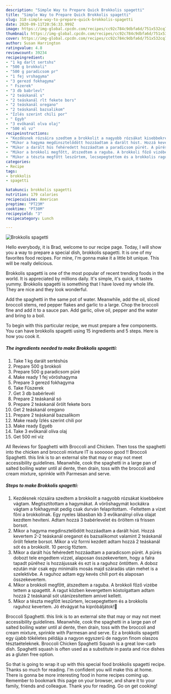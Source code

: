 ```yaml
---
description: "Simple Way to Prepare Quick Brokkolis spagetti"
title: "Simple Way to Prepare Quick Brokkolis spagetti"
slug: 318-simple-way-to-prepare-quick-brokkolis-spagetti
date: 2020-09-11T20:56:33.999Z
image: https://img-global.cpcdn.com/recipes/cc92c784c9dbfa6d/751x532cq70/brokkolis-spagetti-recept-foto.jpg
thumbnail: https://img-global.cpcdn.com/recipes/cc92c784c9dbfa6d/751x532cq70/brokkolis-spagetti-recept-foto.jpg
cover: https://img-global.cpcdn.com/recipes/cc92c784c9dbfa6d/751x532cq70/brokkolis-spagetti-recept-foto.jpg
author: Susan Harrington
ratingvalue: 4.8
reviewcount: 39234
recipeingredient:
- "1 kg darlt sertshs"
- "500 g brokkoli"
- "500 g paradicsom pr"
- "1 fej vrshagyma"
- "3 gerezd fokhagyma"
- " Fszerek"
- "3 db babrlevl"
- "2 teáskanál s"
- "2 teáskanál rlt fekete bors"
- "2 teáskanál oregano"
- "2 teáskanál bazsalikom"
- "Ízlés szerint chili por"
- " Egyb"
- "3 evőkanál olva olaj"
- "500 ml vz"
recipeinstructions:
- "Kezdésnek rózsáira szedtem a brokkolit a nagyobb rózsákat kisebbekre vágtam. Megtisztítottam a hagymákat. A vöröshagymát kockákra vágtam a fokhagymát pedig csak durván felaprítottam. -Feltettem a vizet főni a brokkolinak. Egy nyeles lábasban kb 3 evőkanálnyi olíva olajat kezdtem hevíteni. Adtam hozzá 3 babérlevelet és őröltem rá frissen borsot."
- "Mikor a hagyma megdinsztelődött hozzáadtam a darált húst. Hozzá kevertem 2-2 teáskanál oreganot és bazsalikomot valamint 2 teáskanál őrölt fekete borsot. Mikor a víz forrni kezdett adtam hozzá 2 teáskanál sót és a brokkolit. 10 percig főztem."
- "Mikor a darált hús fehéredett hozzáadtam a paradicsom pürét. A pürés dobozt tele engedtem vízzel, alaposan összekevertem, hogy a falra tapadt püréhez is hozzájussak és ezt is a raguhoz öntöttem. A doboz ezután már csak egy minimális mosás majd száradás után mehet is a szelektívbe. A raguhoz adtam egy kevés chili port és alaposan összekevertem."
- "Mikor a brokkoli megfőtt, átszedtem a raguba. A brokkoli főző vizébe tettem a spagettit. A ragut közben kevergettem kóstolgattam adtam hozzá 2 teáskanál sót utánízesítettem amivel kellett."
- "Mikor a tészta megfőtt leszűrtem, lecsepegtettem és a brokkolis raguhoz kevertem. Jó étvágyat ha kipróbáljátok!🙂"
categories:
- Recipe
tags:
- brokkolis
- spagetti

katakunci: brokkolis spagetti 
nutrition: 179 calories
recipecuisine: American
preptime: "PT23M"
cooktime: "PT30M"
recipeyield: "3"
recipecategory: Lunch

---
```



![Brokkolis spagetti](https://img-global.cpcdn.com/recipes/cc92c784c9dbfa6d/751x532cq70/brokkolis-spagetti-recept-foto.jpg)

Hello everybody, it is Brad, welcome to our recipe page. Today, I will show you a way to prepare a special dish, brokkolis spagetti. It is one of my favorites food recipes. For mine, I'm gonna make it a little bit unique. This will be really delicious.

Brokkolis spagetti is one of the most popular of recent trending foods in the world. It is appreciated by millions daily. It's simple, it's quick, it tastes yummy. Brokkolis spagetti is something that I have loved my whole life. They are nice and they look wonderful.

Add the spaghetti in the same pot of water. Meanwhile, add the oil, sliced broccoli stems, red pepper flakes and garlic to a large. Chop the broccoli fine and add it to a sauce pan. Add garlic, olive oil, pepper and the water and bring to a boil.


To begin with this particular recipe, we must prepare a few components. You can have brokkolis spagetti using 15 ingredients and 5 steps. Here is how you cook it.

<!--inarticleads1-->

##### The ingredients needed to make Brokkolis spagetti:

1. Take 1 kg darált sertéshús
1. Prepare 500 g brokkoli
1. Prepare 500 g paradicsom püré
1. Make ready 1 fej vöröshagyma
1. Prepare 3 gerezd fokhagyma
1. Take  Fűszerek
1. Get 3 db babérlevél
1. Prepare 2 teáskanál só
1. Prepare 2 teáskanál őrölt fekete bors
1. Get 2 teáskanál oregano
1. Prepare 2 teáskanál bazsalikom
1. Make ready Ízlés szerint chili por
1. Make ready  Egyéb
1. Take 3 evőkanál olíva olaj
1. Get 500 ml víz


All Reviews for Spaghetti with Broccoli and Chicken. Then toss the spaghetti into the chicken and broccoli mixture IT is soooooo good !! Broccoli Spaghetti. this link is to an external site that may or may not meet accessibility guidelines. Meanwhile, cook the spaghetti in a large pan of salted boiling water until al dente, then drain, toss with the broccoli and cream mixture, sprinkle with Parmesan and serve. 

<!--inarticleads2-->

##### Steps to make Brokkolis spagetti:

1. Kezdésnek rózsáira szedtem a brokkolit a nagyobb rózsákat kisebbekre vágtam. Megtisztítottam a hagymákat. A vöröshagymát kockákra vágtam a fokhagymát pedig csak durván felaprítottam. -Feltettem a vizet főni a brokkolinak. Egy nyeles lábasban kb 3 evőkanálnyi olíva olajat kezdtem hevíteni. Adtam hozzá 3 babérlevelet és őröltem rá frissen borsot.
1. Mikor a hagyma megdinsztelődött hozzáadtam a darált húst. Hozzá kevertem 2-2 teáskanál oreganot és bazsalikomot valamint 2 teáskanál őrölt fekete borsot. Mikor a víz forrni kezdett adtam hozzá 2 teáskanál sót és a brokkolit. 10 percig főztem.
1. Mikor a darált hús fehéredett hozzáadtam a paradicsom pürét. A pürés dobozt tele engedtem vízzel, alaposan összekevertem, hogy a falra tapadt püréhez is hozzájussak és ezt is a raguhoz öntöttem. A doboz ezután már csak egy minimális mosás majd száradás után mehet is a szelektívbe. A raguhoz adtam egy kevés chili port és alaposan összekevertem.
1. Mikor a brokkoli megfőtt, átszedtem a raguba. A brokkoli főző vizébe tettem a spagettit. A ragut közben kevergettem kóstolgattam adtam hozzá 2 teáskanál sót utánízesítettem amivel kellett.
1. Mikor a tészta megfőtt leszűrtem, lecsepegtettem és a brokkolis raguhoz kevertem. Jó étvágyat ha kipróbáljátok!🙂


Broccoli Spaghetti. this link is to an external site that may or may not meet accessibility guidelines. Meanwhile, cook the spaghetti in a large pan of salted boiling water until al dente, then drain, toss with the broccoli and cream mixture, sprinkle with Parmesan and serve. Ez a brokkolis spagetti egy újabb tökéletes példája a nagyon egyszerű de nagyon finom olaszos tésztaételeknek. Broccoli Chicken Spaghetti Squash is a great low-carb dish. Spaghetti squash is often used as a substitute in pasta and rice dishes as a gluten free option. 

So that is going to wrap it up with this special food brokkolis spagetti recipe. Thanks so much for reading. I'm confident you will make this at home. There is gonna be more interesting food in home recipes coming up. Remember to bookmark this page on your browser, and share it to your family, friends and colleague. Thank you for reading. Go on get cooking!

